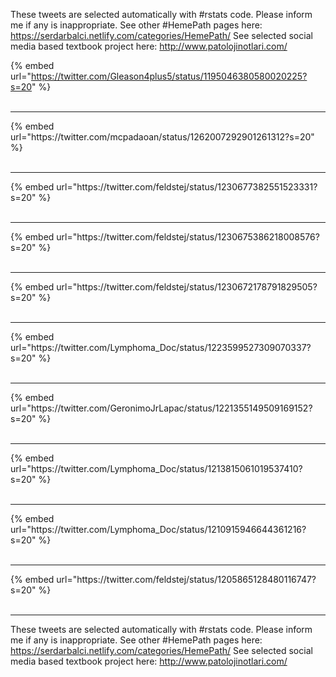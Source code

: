 

These tweets are selected automatically with #rstats code. Please inform me if any is inappropriate.
See other #HemePath pages here: https://serdarbalci.netlify.com/categories/HemePath/ 
See selected social media based textbook project here: http://www.patolojinotlari.com/

{% embed url="https://twitter.com/Gleason4plus5/status/1195046380580020225?s=20" %}<br>
<br>
<hr>
{% embed url="https://twitter.com/mcpadaoan/status/1262007292901261312?s=20" %}<br>
<br>
<hr>
{% embed url="https://twitter.com/feldstej/status/1230677382551523331?s=20" %}<br>
<br>
<hr>
{% embed url="https://twitter.com/feldstej/status/1230675386218008576?s=20" %}<br>
<br>
<hr>
{% embed url="https://twitter.com/feldstej/status/1230672178791829505?s=20" %}<br>
<br>
<hr>
{% embed url="https://twitter.com/Lymphoma_Doc/status/1223599527309070337?s=20" %}<br>
<br>
<hr>
{% embed url="https://twitter.com/GeronimoJrLapac/status/1221355149509169152?s=20" %}<br>
<br>
<hr>
{% embed url="https://twitter.com/Lymphoma_Doc/status/1213815061019537410?s=20" %}<br>
<br>
<hr>
{% embed url="https://twitter.com/Lymphoma_Doc/status/1210915946644361216?s=20" %}<br>
<br>
<hr>
{% embed url="https://twitter.com/feldstej/status/1205865128480116747?s=20" %}<br>
<br>
<hr>


These tweets are selected automatically with #rstats code. Please inform me if any is inappropriate.
See other #HemePath pages here: https://serdarbalci.netlify.com/categories/HemePath/ 
See selected social media based textbook project here: http://www.patolojinotlari.com/
